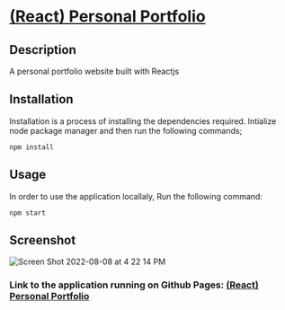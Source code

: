 # [(React) Personal Portfolio](https://github.com/mlarkin14/react-portfolio)
  
## Description

A personal portfolio website built with Reactjs

## Installation

Installation is a process of installing the dependencies required.
Intialize node package manager and then run the following commands;  
```script
npm install
```  


## Usage

 In order to use the application locallaly, Run the following command:  
```script
npm start
```
## Screenshot

![Screen Shot 2022-08-08 at 4 22 14 PM](https://user-images.githubusercontent.com/30247798/183507675-83f99b90-c57a-460f-b85e-a40094b86fb5.png)
### Link to the application running on Github Pages: [(React) Personal Portfolio](https://mlarkin14.github.io/react-portfolio/)

